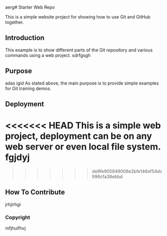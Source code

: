 aerg# Starter Web Repo

This is a simple website project for showing how to use Git and GitHub together.

## Introduction
This example is to show different parts of the Git repository and various commands using a web project.
sdrfgsgh
## Purpose
adas
igid
As stated above, the main purpose is to provide simple examples for Git training demos.

## Deployment

<<<<<<< HEAD
This is a simple web project, deployment can be on any web server or even local file system.
fgjdyj 
=======
>>>>>>> de9fe905949008e2bfe146ef54dc996cfa38ebbd
## How To Contribute
jrhjirhgi

### Copyright

mfjhuifhvj
